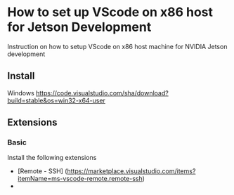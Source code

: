 # How to set up VScode on x86 host for Jetson Development

Instruction on how to setup VScode on x86 host machine for NVIDIA Jetson development

## Install

Windows
https://code.visualstudio.com/sha/download?build=stable&os=win32-x64-user

## Extensions

### Basic

Install the following extensions

- [Remote - SSH] (https://marketplace.visualstudio.com/items?itemName=ms-vscode-remote.remote-ssh)
- 
